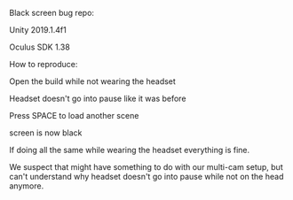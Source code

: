 Black screen bug repo:

Unity 2019.1.4f1

Oculus SDK 1.38


How to reproduce:

Open the build while not wearing the headset

Headset doesn't go into pause like it was before 

Press SPACE to load another scene

screen is now black


If doing all the same while wearing the headset everything is fine. 

We suspect that might have something to do with our multi-cam setup, but can't understand why headset doesn't go into pause while not on the head anymore.


